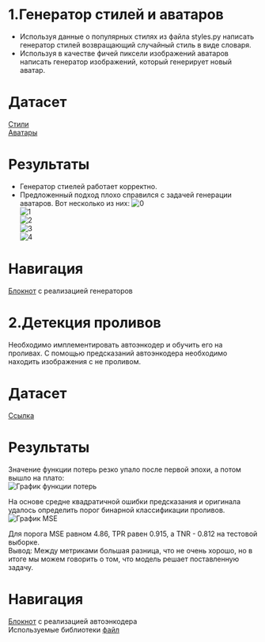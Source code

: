 # 1.Генератор стилей и аватаров
* Используя данные о популярных стилях из файла styles.py написать генератор стилей возвращающий случайный стиль в виде словаря.
* Используя в качестве фичей пиксели изображений аватаров написать генератор изображений, который генерирует новый аватар.

# Датасет
[Стили](https://github.com/Skyfallk/2024_deep_gen_models/blob/main/HW_1.Bias_gen_and_autoencoders/styles.py) <br /> 
[Аватары](https://github.com/Skyfallk/2024_deep_gen_models/tree/main/HW_1.Bias_gen_and_autoencoders/avatars) <br /> 

# Результаты
* Генератор стиелей работает корректно.
* Предложенный подход плохо справился с задачей генерации аватаров. Вот несколько из них:
![0](/avatars/0.png)  
![1](/avatars/1.png)  
![2](/avatars/2.png)  
![3](/avatars/3.png)  
![4](/avatars/4.png)  
# Навигация

[Блокнот](/1.ipynb) с реализацией генераторов <br />

# 2.Детекция проливов
Необходимо имплементировать автоэнкодер и обучить его на проливах. С помощью предсказаний автоэнкодера необходимо находить изображения с не проливом.

# Датасет
[Ссылка](https://drive.google.com/file/d/1DHuQ3DBsgab6NtZIZfAKUHS2rW3-vmtb/view?usp=sharing) <br /> 

# Результаты
Значение функции потерь резко упало после первой эпохи, а потом вышло на плато: <br />
![График функции потерь](/graphs/AE_graph.png) <br />

На основе средне квадратичной ошибки предсказания и оригинала удалось определить порог бинарной классификации проливов. <br />
![График MSE](/results/AE_boxplot.png) <br />

Для порога MSE равном 4.86, TPR равен 0.915, а TNR - 0.812 на тестовой выборке. <br />
Вывод: Между метриками большая разница, что не очень хорошо, но в итоге мы можем говорить о том, что модель решает поставленную задачу.
# Навигация

[Блокнот](/2.ipynb) с реализацией автоэнкодера <br />
Используемые библиотеки [файл](/requirements.txt) <br />